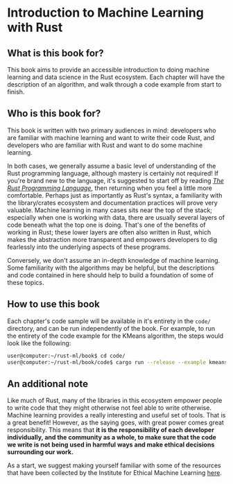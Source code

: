 # Introduction to Machine Learning with Rust

## What is this book for?

This book aims to provide an accessible introduction to doing machine learning and data science in the Rust ecosystem. Each chapter will have the description of an algorithm, and walk through a code example from start to finish.

## Who is this book for?

This book is written with two primary audiences in mind: developers who are familiar with machine learning and want to write their code Rust, and developers who are familiar with Rust and want to do some machine learning. 

In both cases, we generally assume a basic level of understanding of the Rust programming language, although mastery is certainly not required! If you're brand new to the language, it's suggested to start off by reading [*The Rust Programming Language*](https://doc.rust-lang.org/book/), then returning when you feel a little more comfortable. Perhaps just as importantly as Rust's syntax, a familiarity with the library/crates ecosystem and documentation practices will prove very valuable. Machine learning in many cases sits near the top of the stack; especially when one is working with data, there are usually several layers of code beneath what the top one is doing. That's one of the benefits of working in Rust; these lower layers are often also written in Rust, which makes the abstraction more transparent and empowers developers to dig fearlessly into the underlying aspects of these programs.

Conversely, we don't assume an in-depth knowledge of machine learning. Some familiarity with the algorithms may be helpful, but the descriptions and code contained in here should help to build a foundation of some of these topics.  

## How to use this book

Each chapter's code sample will be available in it's entirety in the `code/` directory, and can be run independently of the book. For example, to run the entirety of the code example for the KMeans algorithm, the steps would look like the following:
```bash
user@computer:~/rust-ml/book$ cd code/
user@computer:~/rust-ml/book/code$ cargo run --release --example kmeans
```

## An additional note

Like much of Rust, many of the libraries in this ecosystem empower people to write code that they might otherwise not feel able to write otherwise. Machine learning provides a really interesting and useful set of tools. That is a great benefit! However, as the saying goes, with great power comes great responsibility. This means that **it is the responsibility of each developer individually, and the community as a whole, to make sure that the code we write is not being used in harmful ways and make ethical decisions surrounding our work.**

As a start, we suggest making yourself familiar with some of the resources that have been collected by the Institute for Ethical Machine Learning [here](https://github.com/EthicalML/awesome-artificial-intelligence-guidelines). 

